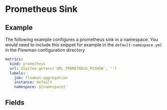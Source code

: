 # Prometheus Sink

## Example
The following example configures a prometheus sink in a namespace. You would need to include this snippet
for example in the `default-namespace.yml` in the Flowman configuration directory
```yaml
metrics:
  kind: prometheus
  url: $System.getenv('URL_PROMETHEUS_PUSHGW', '')
  labels:
    job: flowman-aggregation
    instance: default
    namespace: ${namespace}
```

## Fields
